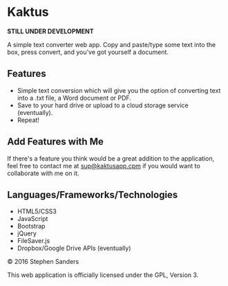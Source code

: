 # Kaktus
<b>STILL UNDER DEVELOPMENT</b>

A simple text converter web app. Copy and paste/type some text into the box, press convert, and you've got yourself a document.

## Features
* Simple text conversion which will give you the option of converting text into a .txt file, a Word document or PDF.
* Save to your hard drive or upload to a cloud storage service (eventually).
* Repeat!

## Add Features with Me
If there's a feature you think would be a great addition to the application, feel free to contact me at sup@kaktusapp.cpm if you would want to collaborate with me on it.

## Languages/Frameworks/Technologies
* HTML5/CSS3
* JavaScript
* Bootstrap
* jQuery
* FileSaver.js
* Dropbox/Google Drive APIs (eventually)

<footer>&copy; 2016 Stephen Sanders</footer>
<p>This web application is officially licensed under the GPL, Version 3.</p>
